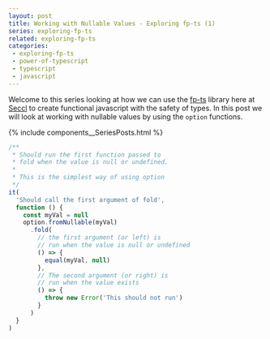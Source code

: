 ```yaml
---
layout: post
title: Working with Nullable Values - Exploring fp-ts (1) 
series: exploring-fp-ts
related: exploring-fp-ts
categories:
 - exploring-fp-ts
 - power-of-typescript
 - typescript
 - javascript
---
```


Welcome to this series looking at how we can use the [fp-ts](https://github.com/gcanti/fp-ts) library here at [Seccl](https://seccl.tech) to create functional javascript with the safety of types. In this post we will look at working with nullable values by using the `option` functions.

{% include components__SeriesPosts.html %}

```typescript
/**
 * Should run the first function passed to
 * fold when the value is null or undefined.
 *
 * This is the simplest way of using option
 */
it(
  'Should call the first argument of fold',
  function () {
    const myVal = null
    option.fromNullable(myVal)
      .fold(
        // the first argument (or left) is
        // run when the value is null or undefined
        () => {
          equal(myVal, null)
        },
        // The second argument (or right) is
        // run when the value exists
        () => {
          throw new Error('This should not run')
        }
      )
  }
)
```
    
